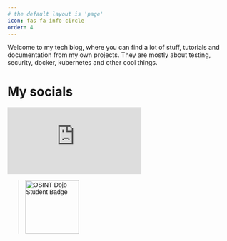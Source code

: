 ```yaml
---
# the default layout is 'page'
icon: fas fa-info-circle
order: 4
---
```


Welcome to my tech blog, where you can find a lot of stuff, tutorials and documentation from my own projects.
They are mostly about testing, security, docker, kubernetes and other cool things.

# My socials

<script type="text/javascript" src="https://cdnjs.buymeacoffee.com/1.0.0/button.prod.min.js" data-name="bmc-button" data-slug="blackpander" data-color="#FFDD00" data-emoji=""  data-font="Cookie" data-text="Buy me a coffee" data-outline-color="#000000" data-font-color="#000000" data-coffee-color="#ffffff" ></script>
<p>
<iframe src="https://tryhackme.com/api/v2/badges/public-profile?userPublicId=1130089" style='border:none;'></iframe>
<p>
<blockquote class="badgr-badge" style="font-family: Helvetica, Roboto, &quot;Segoe UI&quot;, Calibri, sans-serif;"><a href="https://api.badgr.io/public/assertions/0BmwIt_CSpqk-8gdUID3yQ"><img width="120px" height="120px" src="https://api.badgr.io/public/assertions/0BmwIt_CSpqk-8gdUID3yQ/image" alt="OSINT Dojo Student Badge"></a><script async="async" src="https://badgr.com/assets/widgets.bundle.js"></script></blockquote>

